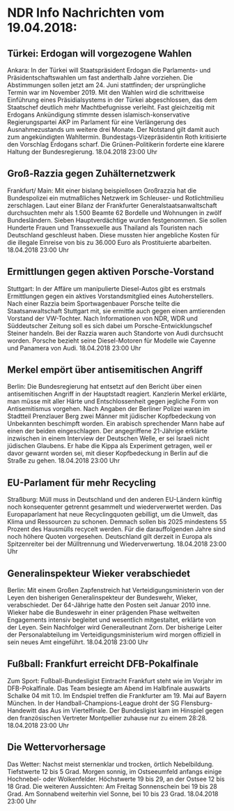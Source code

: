 # NDR Info Nachrichten vom 19.04.2018:


## Türkei: Erdogan will vorgezogene Wahlen
Ankara: In der Türkei will Staatspräsident Erdogan die Parlaments- und Präsidentschaftswahlen um fast anderthalb Jahre vorziehen. Die Abstimmungen sollen jetzt am 24. Juni stattfinden; der ursprüngliche Termin war im November 2019. Mit den Wahlen wird die schrittweise Einführung eines Präsidialsystems in der Türkei abgeschlossen, das dem Staatschef deutlich mehr Machtbefugnisse verleiht. Fast gleichzeitig mit Erdogans Ankündigung stimmte dessen islamisch-konservative Regierungspartei AKP im Parlament für eine  Verlängerung des Ausnahmezustands um weitere drei Monate. Der Notstand gilt damit auch zum angekündigten Wahltermin. Bundestags-Vizepräsidentin Roth kritisierte den Vorschlag Erdogans scharf. Die Grünen-Politikerin forderte eine klarere Haltung der Bundesregierung. 18.04.2018 23:00 Uhr 

## Groß-Razzia gegen Zuhälternetzwerk
Frankfurt/ Main: Mit einer bislang beispiellosen Großrazzia hat die Bundespolizei ein mutmaßliches Netzwerk im Schleuser- und Rotlichtmilieu zerschlagen. Laut einer Bilanz der Frankfurter Generalstaatsanwaltschaft durchsuchten mehr als 1.500 Beamte 62 Bordelle und Wohnungen in zwölf Bundesländern. Sieben Hauptverdächtige wurden festgenommen. Sie sollen Hunderte Frauen und Transsexuelle aus Thailand als Touristen nach Deutschland geschleust haben. Diese mussten hier angebliche Kosten für die illegale Einreise von bis zu 36.000 Euro als Prostituierte abarbeiten. 18.04.2018 23:00 Uhr 

## Ermittlungen gegen aktiven Porsche-Vorstand
Stuttgart: In der Affäre um manipulierte Diesel-Autos gibt es erstmals Ermittlungen gegen ein aktives Vorstandsmitglied eines Autoherstellers. Nach einer Razzia beim Sportwagenbauer Porsche teilte die Staatsanwaltschaft Stuttgart mit, sie ermittle auch gegen einen amtierenden Vorstand der VW-Tochter. Nach Informationen von NDR, WDR und Süddeutscher Zeitung soll es sich dabei um Porsche-Entwicklungschef Steiner handeln. Bei der Razzia waren auch Standorte von Audi durchsucht worden. Porsche bezieht seine Diesel-Motoren für Modelle wie Cayenne und Panamera von Audi. 18.04.2018 23:00 Uhr 

## Merkel empört über antisemitischen Angriff
Berlin: Die Bundesregierung hat entsetzt auf den Bericht über einen antisemitischen Angriff in der Hauptstadt reagiert. Kanzlerin Merkel erklärte, man müsse mit aller Härte und Entschlossenheit gegen jegliche Form von Antisemitismus vorgehen. Nach Angaben der Berliner Polizei waren im Stadtteil Prenzlauer Berg zwei Männer mit jüdischer Kopfbedeckung von Unbekannten beschimpft worden. Ein arabisch sprechender Mann habe auf einen der beiden eingeschlagen. Der angegriffene 21-Jährige erklärte inzwischen in einem Interview der Deutschen Welle, er sei Israeli nicht jüdischen Glaubens. Er habe die Kippa als Experiment getragen, weil er davor gewarnt worden sei, mit dieser Kopfbedeckung in Berlin auf die Straße zu gehen. 18.04.2018 23:00 Uhr 

## EU-Parlament für mehr Recycling
Straßburg:  Müll muss in Deutschland und den anderen EU-Ländern künftig noch konsequenter getrennt gesammelt und wiederverwertet werden. Das Europaparlament hat neue Recyclingquoten gebilligt, um die Umwelt, das Klima und Ressourcen zu schonen. Demnach sollen bis 2025 mindestens 55 Prozent des Hausmülls recycelt werden. Für die darauffolgenden Jahre sind noch höhere Quoten vorgesehen. Deutschland gilt derzeit in Europa als Spitzenreiter bei der Mülltrennung und Wiederverwertung. 18.04.2018 23:00 Uhr 

## Generalinspekteur Wieker verabschiedet
Berlin: Mit einem Großen Zapfenstreich hat Verteidigungsministerin von der Leyen den bisherigen Generalinspekteur der Bundeswehr, Wieker, verabschiedet. Der 64-Jährige hatte den Posten seit Januar 2010 inne. Wieker habe die Bundeswehr in einer prägenden Phase weltweiten Engagements intensiv begleitet und wesentlich mitgestaltet, erklärte von der Leyen. Sein Nachfolger wird Generalleutnant Zorn. Der bisherige Leiter der Personalabteilung im Verteidigungsministerium wird morgen offiziell in sein neues Amt eingeführt. 18.04.2018 23:00 Uhr 

## Fußball: Frankfurt erreicht DFB-Pokalfinale
Zum Sport:  Fußball-Bundesligist Eintracht Frankfurt steht wie im Vorjahr im DFB-Pokalfinale. Das Team besiegte am Abend im Halbfinale auswärts Schalke 04 mit 1:0. Im Endspiel treffen die Frankfurter am 19. Mai auf Bayern München. In der Handball-Champions-League droht der SG Flensburg-Handewitt das Aus im Viertelfinale. Der Bundesligist kam im Hinspiel gegen den französischen Vertreter Montpellier zuhause nur zu einem 28:28. 18.04.2018 23:00 Uhr 

## Die Wettervorhersage
Das Wetter: Nachst meist sternenklar und trocken, örtlich Nebelbildung. Tiefstwerte 12 bis 5 Grad. Morgen sonnig, im Ostseeumfeld anfangs einige Hochnebel- oder Wolkenfelder. Höchstwerte 19 bis 29, an der Ostsee 12 bis 18 Grad. Die weiteren Aussichten: Am Freitag Sonnenschein bei 19 bis 28 Grad. Am Sonnabend weiterhin viel Sonne, bei 10 bis 23 Grad. 18.04.2018 23:00 Uhr 
